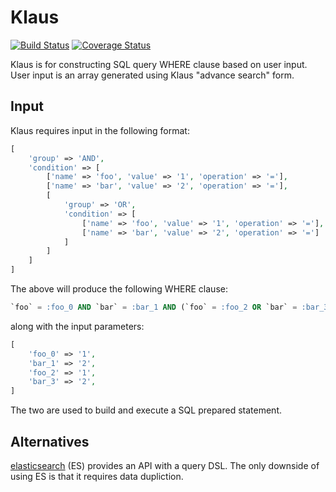 # Klaus

[![Build Status](https://travis-ci.org/gajus/klaus.png?branch=master)](https://travis-ci.org/gajus/klaus)
[![Coverage Status](https://coveralls.io/repos/gajus/klaus/badge.png)](https://coveralls.io/r/gajus/klaus)

Klaus is for constructing SQL query WHERE clause based on user input. User input is an array generated using Klaus "advance search" form.

## Input

Klaus requires input in the following format:

```php
[
    'group' => 'AND',
    'condition' => [
        ['name' => 'foo', 'value' => '1', 'operation' => '='],
        ['name' => 'bar', 'value' => '2', 'operation' => '='],
        [
            'group' => 'OR',
            'condition' => [
                ['name' => 'foo', 'value' => '1', 'operation' => '='],
                ['name' => 'bar', 'value' => '2', 'operation' => '=']
            ]
        ]
    ]
]
```

The above will produce the following WHERE clause:

```sql
`foo` = :foo_0 AND `bar` = :bar_1 AND (`foo` = :foo_2 OR `bar` = :bar_3)
```

along with the input parameters:

```php
[
    'foo_0' => '1',
    'bar_1' => '2',
    'foo_2' => '1',
    'bar_3' => '2',
]
```

The two are used to build and execute a SQL prepared statement.

## Alternatives

[elasticsearch](http://www.elasticsearch.org/guide/en/elasticsearch/reference/current/query-dsl-query-string-query.html) (ES) provides an API with a query DSL. The only downside of using ES is that it requires data dupliction.
